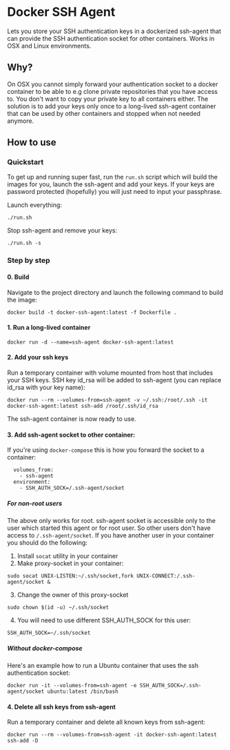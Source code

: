 # Docker SSH Agent

Lets you store your SSH authentication keys in a dockerized ssh-agent that can provide the SSH authentication socket for other containers. Works in OSX and Linux environments.

## Why?

On OSX you cannot simply forward your authentication socket to a docker container to be able to e.g clone private repositories that you have access to. You don't want to copy your private key to all containers either. The solution is to add your keys only once to a long-lived ssh-agent container that can be used by other containers and stopped when not needed anymore.

## How to use

### Quickstart

To get up and running super fast, run the `run.sh` script which will build the images for you, launch the ssh-agent and add your keys. If your keys are password protected (hopefully) you will just need to input your passphrase.

Launch everything:

```
./run.sh
```

Stop ssh-agent and remove your keys:

```
./run.sh -s
```
### Step by step

#### 0. Build
Navigate to the project directory and launch the following command to build the image:

```
docker build -t docker-ssh-agent:latest -f Dockerfile .
```

#### 1. Run a long-lived container
```
docker run -d --name=ssh-agent docker-ssh-agent:latest
```

#### 2. Add your ssh keys

Run a temporary container with volume mounted from host that includes your SSH keys. SSH key id_rsa will be added to ssh-agent (you can replace id_rsa with your key name):

```
docker run --rm --volumes-from=ssh-agent -v ~/.ssh:/root/.ssh -it docker-ssh-agent:latest ssh-add /root/.ssh/id_rsa
```

The ssh-agent container is now ready to use.

#### 3. Add ssh-agent socket to other container:

If you're using `docker-compose` this is how you forward the socket to a container:

```
  volumes_from:
    - ssh-agent
  environment:
    - SSH_AUTH_SOCK=/.ssh-agent/socket
```

##### For non-root users
The above only works for root. ssh-agent socket is accessible only to the user which started this agent or for root user. So other users don't have access to `/.ssh-agent/socket`. If you have another user in your container you should do the following:

1. Install `socat` utility in your container
2. Make proxy-socket in your container:
```
sudo socat UNIX-LISTEN:~/.ssh/socket,fork UNIX-CONNECT:/.ssh-agent/socket &
```
3. Change the owner of this proxy-socket
```
sudo chown $(id -u) ~/.ssh/socket
```
4. You will need to use different SSH_AUTH_SOCK for this user:
```
SSH_AUTH_SOCK=~/.ssh/socket
```

##### Without docker-compose
Here's an example how to run a Ubuntu container that uses the ssh authentication socket:
```
docker run -it --volumes-from=ssh-agent -e SSH_AUTH_SOCK=/.ssh-agent/socket ubuntu:latest /bin/bash
```

#### 4. Delete all ssh keys from ssh-agent

Run a temporary container and delete all known keys from ssh-agent:

```
docker run --rm --volumes-from=ssh-agent -it docker-ssh-agent:latest ssh-add -D
```
